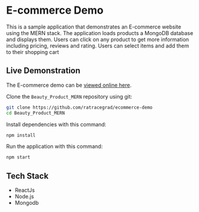 # E-commerce Demo

This is a sample application that demonstrates an E-commerce website using the MERN stack. The application loads 
products a MongoDB database and displays them. Users can click on any product to get more information including pricing, reviews and rating. Users can select items and 
add them to their shopping cart

## Live Demonstration

The E-commerce demo can be [viewed online here](https://mp3-client.herokuapp.com/).

Clone the `Beauty_Product_MERN` repository using git:

```bash
git clone https://github.com/ratracegrad/ecommerce-demo
cd Beauty_Product_MERN
```

Install dependencies with this command:
```bash
npm install
```

Run the application with this command:
```bash
npm start
```

## Tech Stack
* ReactJs
* Node.js
* Mongodb
